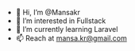 - 👋 Hi, I’m @Mansakr
- 👀 I’m interested in Fullstack
- 🌱 I’m currently learning Laravel
- 📫 Reach at mansa.kr@gmail.com

<!---
Mansakr/Mansakr is a ✨ special ✨ repository because its `README.md` (this file) appears on your GitHub profile.
You can click the Preview link to take a look at your changes.
--->
